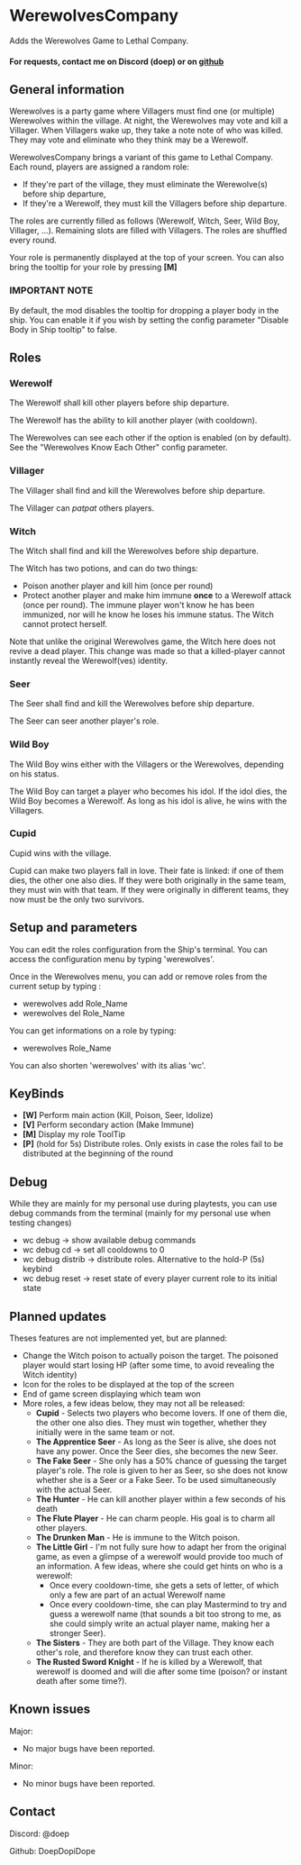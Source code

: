 # WerewolvesCompany

Adds the Werewolves Game to Lethal Company.

#### For requests, contact me on Discord (doep) or on [github](https://github.com/DoepDopiDope/WerewolvesCompany)

## General information

Werewolves is a party game where Villagers must find one (or multiple) Werewolves within the village. At night, the Werewolves may vote and kill a Villager. When Villagers wake up, they take a note note of who was killed. They may vote and eliminate who they think may be a Werewolf.

WerewolvesCompany brings a variant of this game to Lethal Company. Each round, players are assigned a random role:
- If they're part of the village, they must eliminate the Werewolve(s) before ship departure,
- If they're a Werewolf, they must kill the Villagers before ship departure.

The roles are currently filled as follows (Werewolf, Witch, Seer, Wild Boy, Villager, ...). Remaining slots are filled with Villagers. The roles are shuffled every round.

Your role is permanently displayed at the top of your screen. You can also bring the tooltip for your role by pressing **[M]**

### IMPORTANT NOTE

By default, the mod disables the tooltip for dropping a player body in the ship. You can enable it if you wish by setting the config parameter "Disable Body in Ship tooltip" to false.

## Roles

### Werewolf

The Werewolf shall kill other players before ship departure.

The Werewolf has the ability to kill another player (with cooldown).

The Werewolves can see each other if the option is enabled (on by default). See the "Werewolves Know Each Other" config parameter.

### Villager

The Villager shall find and kill the Werewolves before ship departure.

The Villager can *patpat* others players.

### Witch

The Witch shall find and kill the Werewolves before ship departure.

The Witch has two potions, and can do two things:
- Poison another player and kill him (once per round)
- Protect another player and make him immune **once** to a Werewolf attack (once per round). The immune player won't know he has been immunized, nor will he know he loses his immune status. The Witch cannot protect herself.

Note that unlike the original Werewolves game, the Witch here does not revive a dead player. This change was made so that a killed-player cannot instantly reveal the Werewolf(ves) identity.

### Seer

The Seer shall find and kill the Werewolves before ship departure.

The Seer can seer another player's role.

### Wild Boy

The Wild Boy wins either with the Villagers or the Werewolves, depending on his status.

The Wild Boy can target a player who becomes his idol. If the idol dies, the Wild Boy becomes a Werewolf. As long as his idol is alive, he wins with the Villagers.

### Cupid

Cupid wins with the village.

Cupid can make two players fall in love. Their fate is linked: if one of them dies, the other one also dies. If they were both originally in the same team, they must win with that team. If they were originally in different teams, they now must be the only two survivors.

## Setup and parameters

You can edit the roles configuration from the Ship's terminal. You can access the configuration menu by typing 'werewolves'.

Once in the Werewolves menu, you can add or remove roles from the current setup by typing :
- werewolves add Role_Name
- werewolves del Role_Name

You can get informations on a role by typing:
- werewolves Role_Name

You can also shorten 'werewolves' with its alias 'wc'.

## KeyBinds

- **[W]** Perform main action (Kill, Poison, Seer, Idolize)
- **[V]** Perform secondary action (Make Immune)
- **[M]** Display my role ToolTip
- **[P]** (hold for 5s) Distribute roles. Only exists in case the roles fail to be distributed at the beginning of the round

## Debug

While they are mainly for my personal use during playtests, you can use debug commands from the terminal (mainly for my personal use when testing changes)
- wc debug         -> show available debug commands
- wc debug cd      -> set all cooldowns to 0
- wc debug distrib -> distribute roles. Alternative to the hold-P (5s) keybind
- wc debug reset   -> reset state of every player current role to its initial state

## Planned updates

Theses features are not implemented yet, but are planned:
- Change the Witch poison to actually poison the target. The poisoned player would start losing HP (after some time, to avoid revealing the Witch identity)
- Icon for the roles to be displayed at the top of the screen
- End of game screen displaying which team won
- More roles, a few ideas below, they may not all be released:
  - **Cupid** - Selects two players who become lovers. If one of them die, the other one also dies. They must win together, whether they initially were in the same team or not.
  - **The Apprentice Seer** - As long as the Seer is alive, she does not have any power. Once the Seer dies, she becomes the new Seer.
  - **The Fake Seer** - She only has a 50% chance of guessing the target player's role. The role is given to her as Seer, so she does not know whether she is a Seer or a Fake Seer. To be used simultaneously with the actual Seer.
  - **The Hunter** - He can kill another player within a few seconds of his death
  - **The Flute Player** - He can charm people. His goal is to charm all other players.
  - **The Drunken Man** - He is immune to the Witch poison.
  - **The Little Girl** - I'm not fully sure how to adapt her from the original game, as even a glimpse of a werewolf would provide too much of an information. A few ideas, where she could get hints on who is a werewolf:
	- Once every cooldown-time, she gets a sets of letter, of which only a few are part of an actual Werewolf name
	- Once every cooldown-time, she can play Mastermind to try and guess a werewolf name (that sounds a bit too strong to me, as she could simply write an actual player name, making her a stronger Seer).
  - **The Sisters** - They are both part of the Village. They know each other's role, and therefore know they can trust each other.
  - **The Rusted Sword Knight** - If he is killed by a Werewolf, that werewolf is doomed and will die after some time (poison? or instant death after some time?).

## Known issues

Major:
- No major bugs have been reported.

Minor:
- No minor bugs have been reported.

## Contact

Discord: @doep

Github: DoepDopiDope

